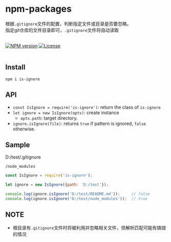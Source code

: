 # npm-packages
根据`.gitignore`文件的配置，判断指定文件或目录是否要忽略。<br>
指定git仓库的文件目录即可，`.gitignore`文件将自动读取
<br>
<br>

[![NPM version](https://img.shields.io/npm/v/is-ignore.svg)](https://www.npmjs.com/package/is-ignore)
[![License](https://img.shields.io/badge/License-Apache%202-brightgreen.svg)](http://www.apache.org/licenses/LICENSE-2.0)
<br>
<br>

## Install
```
npm i is-ignore
```


## API

* `const IsIgnore = require('is-ignore')`: return the class of `is-ignore`
* `let ignore = new IsIgnore(opts)`: create instance
  * `opts.path`: target directory.
* `ignore.isIgnore(file)`: returns `true` if pattern is ignored, `false` otherwise.


## Sample
D:/test/.gitignore
```
/node_modules
```

```js
const IsIgnore = require('is-ignore');

let ignore = new IsIgnore({path: 'D:/test'});

console.log(ignore.isIgnore('D:/test/README.md'));     // false
console.log(ignore.isIgnore('D:/test/node_modules'));  // true
```

## NOTE
* 根目录有`.gitignore`文件时将被利用并忽略相关文件，但解析匹配可能有搞错的情况

